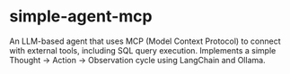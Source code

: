 # simple-agent-mcp
An LLM-based agent that uses MCP (Model Context Protocol) to connect with external tools, including SQL query execution. Implements a simple Thought → Action → Observation cycle using LangChain and Ollama.
